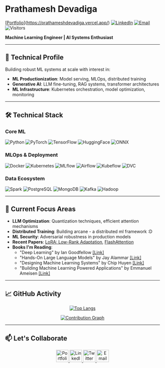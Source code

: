 # Prathamesh Devadiga 

[[Portfolio](https://img.shields.io/badge/ML_Portfolio-FF7130?style=for-the-badge&logo=vercel&logoColor=white)](https://prathameshdevadiga.vercel.app/)
[![LinkedIn](https://img.shields.io/badge/Connect-0A66C2?style=for-the-badge&logo=linkedin&logoColor=white)](https://www.linkedin.com/in/prathamesh-devadiga/)
[![Email](https://img.shields.io/badge/Contact-EA4335?style=for-the-badge&logo=gmail&logoColor=white)](mailto:devadigapratham8@gmail.com)
![Visitors](https://komarev.com/ghpvc/?username=devadigapratham&color=blueviolet&style=for-the-badge)

**Machine Learning Engineer | AI Systems Enthusiast**

---

## 🚀 Technical Profile

Building robust ML systems at scale with interest in:

- **ML Productionization**: Model serving, MLOps, distributed training
- **Generative AI**: LLM fine-tuning, RAG systems, transformer architectures
- **ML Infrastructure**: Kubernetes orchestration, model optimization, monitoring

---

## 🛠️ Technical Stack

### **Core ML**
![Python](https://img.shields.io/badge/Python-3776AB?logo=python&logoColor=white)
![PyTorch](https://img.shields.io/badge/PyTorch-EE4C2C?logo=pytorch&logoColor=white)
![TensorFlow](https://img.shields.io/badge/TensorFlow-FF6F00?logo=tensorflow&logoColor=white)
![HuggingFace](https://img.shields.io/badge/HuggingFace-FFD21E?logo=huggingface&logoColor=black)
![ONNX](https://img.shields.io/badge/ONNX-005CED?logo=onnx&logoColor=white)


### **MLOps & Deployment**
![Docker](https://img.shields.io/badge/Docker-2496ED?logo=docker&logoColor=white)
![Kubernetes](https://img.shields.io/badge/Kubernetes-326CE5?logo=kubernetes&logoColor=white)
![MLflow](https://img.shields.io/badge/MLflow-0194E2?logo=mlflow&logoColor=white)
![Airflow](https://img.shields.io/badge/Airflow-017CEE?logo=apacheairflow&logoColor=white)
![Kubeflow](https://img.shields.io/badge/Kubeflow-326CE5?logo=kubernetes&logoColor=white)
![DVC](https://img.shields.io/badge/DVC-945DD6?logo=dataversioncontrol&logoColor=white)


### **Data Ecosystem**
![Spark](https://img.shields.io/badge/Spark-E25A1C?logo=apachespark&logoColor=white)
![PostgreSQL](https://img.shields.io/badge/PostgreSQL-4169E1?logo=postgresql&logoColor=white)
![MongoDB](https://img.shields.io/badge/MongoDB-47A248?logo=mongodb&logoColor=white)
![Kafka](https://img.shields.io/badge/Kafka-231F20?logo=apachekafka&logoColor=white)
![Hadoop](https://img.shields.io/badge/Apache%20Hadoop-66CCFF?style=flat-square&logo=apachehadoop&logoColor=black)


---

## 🔭 Current Focus Areas

- **LLM Optimization**: Quantization techniques, efficient attention mechanisms
- **Distributed Training**: Building arcane - a distributed ml framework :D
- **ML Security**: Adversarial robustness in production models
- **Recent Papers**: [LoRA: Low-Rank Adaptation](https://arxiv.org/abs/2106.09685), [FlashAttention](https://arxiv.org/abs/2205.14135)
- **Books I'm Reading**:
  - "Deep Learning" by Ian Goodfellow [[Link]](https://www.deeplearningbook.org/)
  - "Hands-On Large Language Models" by Jay Alammar [[Link]](https://www.amazon.in/Hands-Large-Language-Models-Understanding/dp/1098150961)
  - "Designing Machine Learning Systems" by Chip Huyen [[Link]](https://www.amazon.com/Designing-Machine-Learning-Systems-Production-Ready/dp/1098107969)
  - "Building Machine Learning Powered Applications" by Emmanuel Ameisen [[Link]](https://www.amazon.com/Building-Machine-Learning-Powered-Applications/dp/149204511X)

---

## 📈 GitHub Activity

<div align="center">

[![Top Langs](https://github-readme-stats.vercel.app/api/top-langs/?username=devadigapratham&layout=compact&theme=vision-friendly-dark&hide_border=true)](https://github.com/devadigapratham)
  
[![Contribution Graph](https://github-readme-activity-graph.vercel.app/graph?username=devadigapratham&theme=react-dark&hide_border=true&area=true)](https://github.com/devadigapratham)

</div>

---

## 📫 Let's Collaborate

<p align="center">
  <a href="https://prathameshdevadiga.vercel.app/">
    <img src="https://img.icons8.com/fluency/48/domain.png" width="40" title="Portfolio">
  </a>
  <a href="https://www.linkedin.com/in/prathamesh-devadiga/">
    <img src="https://img.icons8.com/color/48/linkedin.png" width="40" title="LinkedIn">
  </a>
  <a href="https://x.com/PrathameshD_8">
    <img src="https://img.icons8.com/color/48/twitterx.png" width="40" title="Twitter">
  </a>
  <a href="mailto:devadigapratham8@gmail.com">
    <img src="https://img.icons8.com/color/48/gmail.png" width="40" title="Email">
  </a>
</p>
